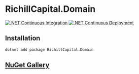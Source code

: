 # RichillCapital.Domain

[![.NET Continuous Integration](https://github.com/MengsyueAmaoTsai/Domain.CSharp/actions/workflows/ci.yml/badge.svg)](https://github.com/MengsyueAmaoTsai/Domain.CSharp/actions/workflows/ci.yml)
[![.NET Continuous Deployment](https://github.com/MengsyueAmaoTsai/Domain.CSharp/actions/workflows/cd.yml/badge.svg)](https://github.com/MengsyueAmaoTsai/Domain.CSharp/actions/workflows/cd.yml)

## Installation

```bash
dotnet add package RichillCapital.Domain
```

## [NuGet Gallery](https://www.nuget.org/packages/RichillCapital.Domain)
